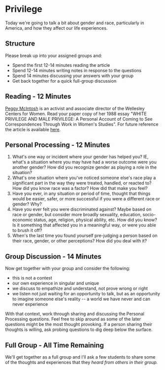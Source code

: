 # Privilege

Today we're going to talk a bit about gender and race, particularly in America,
and how they affect our life experiences.

## Structure

Please break up into your assigned groups and:

* Spend the first 12-14 minutes reading the article
* Spend 12-14 minutes writing notes in response to the questions
* Spend 14 minutes discussing your answers with your group
* Get back together for a quick full-group discussion

## Reading - 12 Minutes

[Peggy McIntosh](https://en.wikipedia.org/wiki/Peggy_McIntosh) is an activist and associate director of the Wellesley Centers for Women. Read your paper copy of her 1988 essay "WHITE PRIVILEGE AND MALE PRIVILEGE: A Personal Account of Coming to See
Correspondences Through Work in Women's Studies". For future reference the article is available [here](http://www.collegeart.org/pdf/diversity/white-privilege-and-male-privilege.pdf).

## Personal Processing - 12 Minutes

1. What's one way or incident where your gender has helped you? IE, what's a
situation where you may have had a worse outcome were you another gender? How
did you recognize gender as playing a role in the situation?
2. What's one situation where you've noticed someone else's race play a
significant part in the way they were treated, handled, or reacted to? How did
you know race was a factor? How did that make you feel?
3. Have you ever, in any situation or period of time, thought that things would
be easier, safer, or more successful if you were a different race or gender? Why?
4. Have you ever felt you were discriminated against? Maybe based on race or
gender, but consider more broadly sexuality, education, socio-economic status, age, religion, physical ability, etc. How did you know? Is it something that
affected you in a meaningful way, or were you able to brush it off?
5. When's the last time you found yourself pre-judging a person based on their
race, gender, or other perceptions? How did you deal with it?

## Group Discussion - 14 Minutes

Now get together with your group and consider the following:

* this is not a contest
* our own experience in singular and unique
* we discuss to empathize and understand, not prove wrong or right
* we listen not just waiting for an opportunity to talk, but as an opportunity
to imagine someone else's reality -- a world we have never and can never experience

With that context, work through sharing and discussing the Personal Processing
questions. Feel free to skip around as some of the later questions might be the
most thought provoking. If a person sharing their thoughts is willing, ask
probing questions to dig deep below the surface.

## Full Group - All Time Remaining

We'll get together as a full group and I'll ask a few students to share some
of the thoughts and experiences that they *heard from others in their group.*
